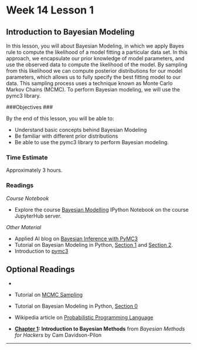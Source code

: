 # Week 14 Lesson 1 #

## Introduction to Bayesian Modeling ##

In this lesson, you will about Bayesian Modeling, in which we apply
Bayes rule to compute the likelihood of a model fitting a particular
data set. In this approach, we encapsulate our prior knowledge of model
parameters, and use the observed data to compute the likelihood of the
model. By sampling from this likelihood we can compute posterior
distributions for our model parameters, which allows us to fully specify
the best fitting model to our data. This sampling process uses a
technique known as Monte Carlo Markov Chains (MCMC). To perform Bayesian
modeling, we will use the pymc3 library. 

###Objectives ###

By the end of this lesson, you will be able to:

- Understand basic concepts behind Bayesian Modeling 
- Be familiar with different prior distributions
- Be able to use the pymc3 library to perform Bayesian modeling.  

### Time Estimate ###

Approximately 3 hours.

### Readings ####

_Course Notebook_

- Explore the course [Bayesian Modelling][l1nb]
IPython Notebook on the course JupyterHub server.

_Other Material_

- Applied AI blog on [Bayesian Inference with PyMC3][aibpymc3]
- Tutorial on Bayesian Modeling in Python, [Section 1][bmps1] and [Section 2][bmps2].
- Introduction to [pymc3][ipymc3]

## Optional Readings ##

- 
- Tutorial on [MCMC Sampling][tmcmc]
- Tutorial on Bayesian Modeling in Python, [Section 0][bmps0]
- Wikipedia article on [Probabilistic Programming Language][wppl]

- **[Chapter 1][bmh1]: Introduction to Bayesian Methods** from  _Bayesian Methods for Hackers_ by Cam Davidson-Pilon

-----

[l1nb]: notebooks/intro2pp-bm.ipynb

[wppl]: https://en.wikipedia.org/wiki/Probabilistic_programming_language

[aibpymc3]: http://blog.applied.ai/bayesian-inference-with-pymc3-part-1/

[tmcmc]: http://twiecki.github.io/blog/2015/11/10/mcmc-sampling/
[bmh1]: http://nbviewer.jupyter.org/github/CamDavidsonPilon/Probabilistic-Programming-and-Bayesian-Methods-for-Hackers/blob/master/Chapter1_Introduction/Chapter1.ipynb

[ipymc3]: https://pymc-devs.github.io/pymc3/notebooks/getting_started.html

[bmps0]: http://nbviewer.ipython.org/github/markdregan/Bayesian-Modelling-in-Python/blob/master/Section%200.%20Introduction.ipynb
[bmps1]: http://nbviewer.jupyter.org/github/markdregan/Bayesian-Modelling-in-Python/blob/master/Section%201.%20Estimating%20model%20parameters.ipynb
[bmps2]: http://nbviewer.ipython.org/github/markdregan/Bayesian-Modelling-in-Python/blob/master/Section%202.%20Model%20checking.ipynb
